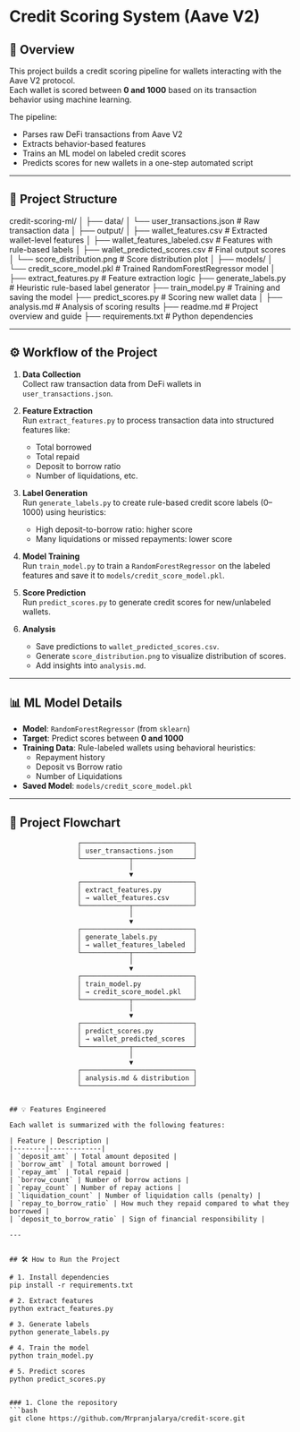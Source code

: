 # Credit Scoring System (Aave V2)

## 📌 Overview

This project builds a credit scoring pipeline for wallets interacting with the Aave V2 protocol.  
Each wallet is scored between **0 and 1000** based on its transaction behavior using machine learning.

The pipeline:
- Parses raw DeFi transactions from Aave V2
- Extracts behavior-based features
- Trains an ML model on labeled credit scores
- Predicts scores for new wallets in a one-step automated script

---
## 📁 Project Structure
 credit-scoring-ml/
│
├── data/
│   └── user_transactions.json             # Raw transaction data
│
├── output/
│   ├── wallet_features.csv                # Extracted wallet-level features
│   ├── wallet_features_labeled.csv        # Features with rule-based labels
│   ├── wallet_predicted_scores.csv        # Final output scores
│   └── score_distribution.png             # Score distribution plot
│
├── models/
│   └── credit_score_model.pkl             # Trained RandomForestRegressor model
│
├── extract_features.py                    # Feature extraction logic
├── generate_labels.py                     # Heuristic rule-based label generator
├── train_model.py                         # Training and saving the model
├── predict_scores.py                      # Scoring new wallet data
│
├── analysis.md                            # Analysis of scoring results
├── readme.md                              # Project overview and guide
├── requirements.txt                       # Python dependencies






---

## ⚙️ Workflow of the Project

1. **Data Collection**  
   Collect raw transaction data from DeFi wallets in `user_transactions.json`.

2. **Feature Extraction**  
   Run `extract_features.py` to process transaction data into structured features like:
   - Total borrowed
   - Total repaid
   - Deposit to borrow ratio
   - Number of liquidations, etc.

3. **Label Generation**  
   Run `generate_labels.py` to create rule-based credit score labels (0–1000) using heuristics:
   - High deposit-to-borrow ratio: higher score
   - Many liquidations or missed repayments: lower score

4. **Model Training**  
   Run `train_model.py` to train a `RandomForestRegressor` on the labeled features and save it to `models/credit_score_model.pkl`.

5. **Score Prediction**  
   Run `predict_scores.py` to generate credit scores for new/unlabeled wallets.

6. **Analysis**  
   - Save predictions to `wallet_predicted_scores.csv`.
   - Generate `score_distribution.png` to visualize distribution of scores.
   - Add insights into `analysis.md`.

---

## 📊 ML Model Details

- **Model**: `RandomForestRegressor` (from `sklearn`)
- **Target**: Predict scores between **0 and 1000**
- **Training Data**: Rule-labeled wallets using behavioral heuristics:
  - Repayment history
  - Deposit vs Borrow ratio
  - Number of Liquidations
- **Saved Model**: `models/credit_score_model.pkl`

---

## 🔁 Project Flowchart

```text
                 ┌────────────────────────────┐
                 │ user_transactions.json     │
                 └────────────┬───────────────┘
                              │
                              ▼
                 ┌────────────────────────────┐
                 │ extract_features.py        │
                 │ → wallet_features.csv      │
                 └────────────┬───────────────┘
                              │
                              ▼
                 ┌────────────────────────────┐
                 │ generate_labels.py         │
                 │ → wallet_features_labeled  │
                 └────────────┬───────────────┘
                              │
                              ▼
                 ┌────────────────────────────┐
                 │ train_model.py             │
                 │ → credit_score_model.pkl   │
                 └────────────┬───────────────┘
                              │
                              ▼
                 ┌────────────────────────────┐
                 │ predict_scores.py          │
                 │ → wallet_predicted_scores  │
                 └────────────┬───────────────┘
                              │
                              ▼
                 ┌────────────────────────────┐
                 │ analysis.md & distribution │
                 └────────────────────────────┘


## 💡 Features Engineered

Each wallet is summarized with the following features:

| Feature | Description |
|--------|-------------|
| `deposit_amt` | Total amount deposited |
| `borrow_amt` | Total amount borrowed |
| `repay_amt` | Total repaid |
| `borrow_count` | Number of borrow actions |
| `repay_count` | Number of repay actions |
| `liquidation_count` | Number of liquidation calls (penalty) |
| `repay_to_borrow_ratio` | How much they repaid compared to what they borrowed |
| `deposit_to_borrow_ratio` | Sign of financial responsibility |

---


## 🛠️ How to Run the Project

# 1. Install dependencies
pip install -r requirements.txt

# 2. Extract features
python extract_features.py

# 3. Generate labels
python generate_labels.py

# 4. Train the model
python train_model.py

# 5. Predict scores
python predict_scores.py


### 1. Clone the repository
```bash
git clone https://github.com/Mrpranjalarya/credit-score.git